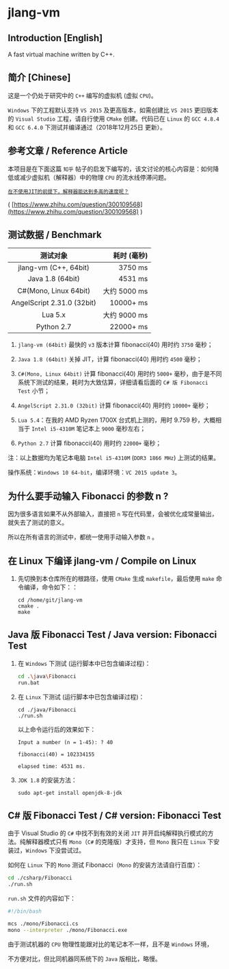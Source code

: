 # jlang-vm

## Introduction [English]

A fast virtual machine written by C++.

## 简介 [Chinese]

这是一个仍处于研究中的 `C++` 编写的虚拟机 (虚拟 `CPU`)。

`Windows` 下的工程默认支持 `VS 2015` 及更高版本，如需创建比 `VS 2015` 更旧版本的 `Visual Studio` 工程，请自行使用 `CMake` 创建。代码已在 `Linux` 的 `GCC 4.8.4` 和 `GCC 6.4.0` 下测试并编译通过（2018年12月25日 更新）。

## 参考文章 / Reference Article

本项目是在下面这篇 `知乎` 帖子的启发下编写的，该文讨论的核心内容是：如何降低或减少虚拟机（解释器）中的物理 `CPU` 的流水线停滞问题。

 [`在不使用JIT的前提下，解释器能达到多高的速度呢？`](https://www.zhihu.com/question/300109568)

 ( [https://www.zhihu.com/question/300109568](https://www.zhihu.com/question/300109568) )

## 测试数据 / Benchmark

|测试对象|耗时 (毫秒)|
|:--:|---:|
|jlang-vm (C++, 64bit)|3750 ms|
|Java 1.8 (64bit)|4531 ms|
|C#(Mono, Linux 64bit)|大约 5000 ms|
|AngelScript 2.31.0 (32bit)|10000+ ms|
|Lua 5.x|大约 9000 ms|
|Python 2.7|22000+ ms|

1. `jlang-vm (64bit)` 最快的 `v3` 版本计算 fibonacci(40) 用时约 `3750` 毫秒；

2. `Java 1.8 (64bit)` 关掉 JIT，计算 fibonacci(40) 用时约 `4500` 毫秒；

3. `C#(Mono, Linux 64bit)` 计算 fibonacci(40) 用时约 `5000+` 毫秒，由于是不同系统下测试的结果，耗时为大致估算，详细请看后面的 `C# 版 Fibonacci Test` 小节；

4. `AngelScript 2.31.0 (32bit)` 计算 fibonacci(40) 用时约 `10000+` 毫秒；

5. `Lua 5.4`：在我的 AMD Ryzen 1700X 台式机上测的，用时 9.759 秒，大概相当于 `Intel i5-4310M` 笔记本上 `9000` 毫秒左右；

6. `Python 2.7` 计算 fibonacci(40) 用时约 `22000+` 毫秒；

注：以上数据均为笔记本电脑 `Intel i5-4310M` (`DDR3 1866 MHz`) 上测试的结果。

操作系统：`Windows 10 64-bit`，编译环境：`VC 2015 update 3`。

## 为什么要手动输入 Fibonacci 的参数 n ?

因为很多语言如果不从外部输入，直接把 `n` 写在代码里，会被优化成常量输出，就失去了测试的意义。

所以在所有语言的测试中，都统一使用手动输入参数 `n` 。

## 在 Linux 下编译 jlang-vm / Compile on Linux

1. 先切换到本仓库所在的根路径，使用 `CMake` 生成 `makefile`，最后使用 `make` 命令编译，命令如下：：

    ```shell
    cd /home/git/jlang-vm
    cmake .
    make
    ```

## Java 版 Fibonacci Test / Java version: Fibonacci Test

1. 在 `Windows` 下测试 (运行脚本中已包含编译过程)：

    ```bash
    cd .\java\Fibonacci
    run.bat
    ```

2. 在 `Linux` 下测试 (运行脚本中已包含编译过程)：

    ```shell
    cd ./java/Fibonacci
    ./run.sh
    ```

    以上命令运行后的效果如下：

    ```shell
    Input a number (n = 1-45): ? 40

    fibonacci(40) = 102334155

    elapsed time: 4531 ms.
    ```

3. `JDK 1.8` 的安装方法：

    ```shell
    sudo apt-get install openjdk-8-jdk
    ```

## C# 版 Fibonacci Test / C# version: Fibonacci Test

由于 Visual Studio 的 `C#` 中找不到有效的关闭 `JIT` 并开启纯解释执行模式的方法。纯解释器模式只有 `Mono`（`C#` 的克隆版）才支持，但 `Mono` 我只在 `Linux` 下安装过，`Windows` 下没尝试过。

如何在 `Linux` 下的 `Mono` 测试 Fibonacci（`Mono` 的安装方法请自行百度）：

```bash
cd ./csharp/Fibonacci
./run.sh
```

`run.sh` 文件的内容如下：

```bash
#!/bin/bash

mcs ./mono/Fibonacci.cs
mono --interpreter ./mono/Fibonacci.exe
```

由于测试机器的 `CPU` 物理性能跟对比的笔记本不一样，且不是 `Windows` 环境，

不方便对比，但比同机器同系统下的 `Java` 版相比，略慢。
